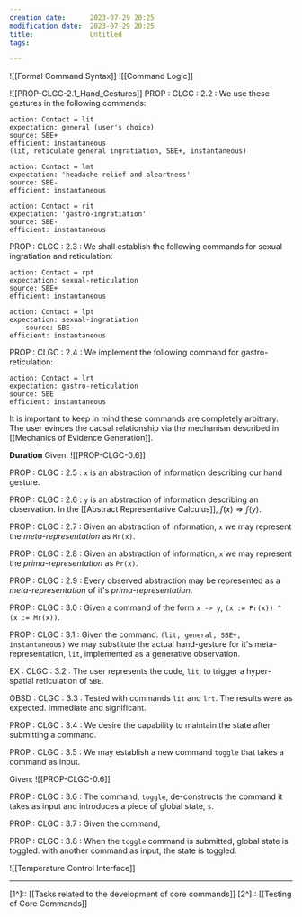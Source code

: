 ```yaml
---
creation date:		2023-07-29 20:25
modification date:	2023-07-29 20:25
title: 				Untitled
tags:

---
```


![[Formal Command Syntax]]
![[Command Logic]]

![[PROP-CLGC-2.1_Hand_Gestures]]
PROP : CLGC : 2.2 : We use these gestures in the following commands:

```
action: Contact = lit
expectation: general (user's choice)
source: SBE+
efficient: instantaneous
(lit, reticulate general ingratiation, SBE+, instantaneous)
```

```
action: Contact = lmt
expectation: 'headache relief and aleartness'
source: SBE-
efficient: instantaneous
```

```
action: Contact = rit
expectation: 'gastro-ingratiation'
source: SBE-
efficient: instantaneous
```

PROP : CLGC : 2.3 : We shall establish the following commands for sexual ingratiation and reticulation:

```
action: Contact = rpt
expectation: sexual-reticulation
source: SBE+
efficient: instantaneous
```

```
action: Contact = lpt
expectation: sexual-ingratiation
	source: SBE-
efficient: instantaneous
```

PROP : CLGC : 2.4 : We implement the following command for gastro-reticulation:
```
action: Contact = lrt
expectation: gastro-reticulation
source: SBE
efficient: instantaneous
```

It is important to keep in mind these commands are completely arbitrary. The user evinces the causal relationship via the mechanism described in [[Mechanics of Evidence Generation]].

**Duration**
Given:
![[PROP-CLGC-0.6]]

PROP : CLGC : 2.5 : `x` is an abstraction of information describing our hand gesture.

PROP : CLGC : 2.6 : `y` is an abstraction of information describing an observation. In the [[Abstract Representative Calculus]], $f(x) \Rightarrow f(y)$.

PROP : CLGC : 2.7 : Given an abstraction of information, `x` we may represent the *meta-representation* as `Mr(x)`.

PROP : CLGC : 2.8 : Given an abstraction of information, `x` we may represent the *prima-representation* as `Pr(x)`.

PROP : CLGC : 2.9 : Every observed abstraction may be represented as a *meta-representation* of it's *prima-representation*.

PROP : CLGC : 3.0 : Given a command of the form `x -> y`, `(x := Pr(x)) ^ (x := Mr(x))`.

PROP : CLGC : 3.1 : Given the command: `(lit, general, SBE+, instantaneous)` we may substitute the actual hand-gesture for it's meta-representation, `lit`, implemented as a generative observation.

EX : CLGC : 3.2 : The user represents the code, `lit`, to trigger a hyper-spatial reticulation of `SBE`.

OBSD : CLGC : 3.3 : Tested with commands `lit` and `lrt`. The results were as expected. Immediate and significant.

PROP : CLGC : 3.4 : We desire the capability to maintain the state after submitting a command.

PROP : CLGC : 3.5 : We may establish a new command `toggle` that takes a command as input.

Given:
![[PROP-CLGC-0.6]]

PROP : CLGC : 3.6 : The command, `toggle`, de-constructs the command it takes as input and  introduces a piece of global state, `s`.

PROP : CLGC : 3.7 : Given the command, 

PROP : CLGC : 3.8 : When the `toggle` command is submitted, global state is toggled. with another command as input, the state is toggled. 

![[Temperature Control Interface]]

---
[1^]:: [[Tasks related to the development of core commands]]
[2^]:: [[Testing of Core Commands]]